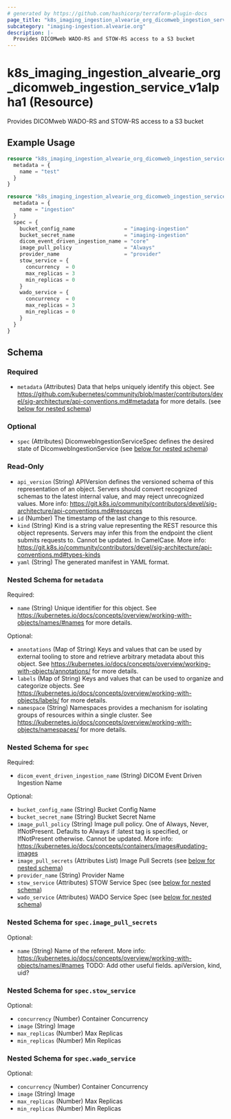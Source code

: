 ```yaml
---
# generated by https://github.com/hashicorp/terraform-plugin-docs
page_title: "k8s_imaging_ingestion_alvearie_org_dicomweb_ingestion_service_v1alpha1 Resource - terraform-provider-k8s"
subcategory: "imaging-ingestion.alvearie.org"
description: |-
  Provides DICOMweb WADO-RS and STOW-RS access to a S3 bucket
---
```


# k8s_imaging_ingestion_alvearie_org_dicomweb_ingestion_service_v1alpha1 (Resource)

Provides DICOMweb WADO-RS and STOW-RS access to a S3 bucket

## Example Usage

```terraform
resource "k8s_imaging_ingestion_alvearie_org_dicomweb_ingestion_service_v1alpha1" "minimal" {
  metadata = {
    name = "test"
  }
}

resource "k8s_imaging_ingestion_alvearie_org_dicomweb_ingestion_service_v1alpha1" "example" {
  metadata = {
    name = "ingestion"
  }
  spec = {
    bucket_config_name                = "imaging-ingestion"
    bucket_secret_name                = "imaging-ingestion"
    dicom_event_driven_ingestion_name = "core"
    image_pull_policy                 = "Always"
    provider_name                     = "provider"
    stow_service = {
      concurrency  = 0
      max_replicas = 3
      min_replicas = 0
    }
    wado_service = {
      concurrency  = 0
      max_replicas = 3
      min_replicas = 0
    }
  }
}
```

<!-- schema generated by tfplugindocs -->
## Schema

### Required

- `metadata` (Attributes) Data that helps uniquely identify this object. See https://github.com/kubernetes/community/blob/master/contributors/devel/sig-architecture/api-conventions.md#metadata for more details. (see [below for nested schema](#nestedatt--metadata))

### Optional

- `spec` (Attributes) DicomwebIngestionServiceSpec defines the desired state of DicomwebIngestionService (see [below for nested schema](#nestedatt--spec))

### Read-Only

- `api_version` (String) APIVersion defines the versioned schema of this representation of an object. Servers should convert recognized schemas to the latest internal value, and may reject unrecognized values. More info: https://git.k8s.io/community/contributors/devel/sig-architecture/api-conventions.md#resources
- `id` (Number) The timestamp of the last change to this resource.
- `kind` (String) Kind is a string value representing the REST resource this object represents. Servers may infer this from the endpoint the client submits requests to. Cannot be updated. In CamelCase. More info: https://git.k8s.io/community/contributors/devel/sig-architecture/api-conventions.md#types-kinds
- `yaml` (String) The generated manifest in YAML format.

<a id="nestedatt--metadata"></a>
### Nested Schema for `metadata`

Required:

- `name` (String) Unique identifier for this object. See https://kubernetes.io/docs/concepts/overview/working-with-objects/names/#names for more details.

Optional:

- `annotations` (Map of String) Keys and values that can be used by external tooling to store and retrieve arbitrary metadata about this object. See https://kubernetes.io/docs/concepts/overview/working-with-objects/annotations/ for more details.
- `labels` (Map of String) Keys and values that can be used to organize and categorize objects. See https://kubernetes.io/docs/concepts/overview/working-with-objects/labels/ for more details.
- `namespace` (String) Namespaces provides a mechanism for isolating groups of resources within a single cluster. See https://kubernetes.io/docs/concepts/overview/working-with-objects/namespaces/ for more details.


<a id="nestedatt--spec"></a>
### Nested Schema for `spec`

Required:

- `dicom_event_driven_ingestion_name` (String) DICOM Event Driven Ingestion Name

Optional:

- `bucket_config_name` (String) Bucket Config Name
- `bucket_secret_name` (String) Bucket Secret Name
- `image_pull_policy` (String) Image pull policy. One of Always, Never, IfNotPresent. Defaults to Always if :latest tag is specified, or IfNotPresent otherwise. Cannot be updated. More info: https://kubernetes.io/docs/concepts/containers/images#updating-images
- `image_pull_secrets` (Attributes List) Image Pull Secrets (see [below for nested schema](#nestedatt--spec--image_pull_secrets))
- `provider_name` (String) Provider Name
- `stow_service` (Attributes) STOW Service Spec (see [below for nested schema](#nestedatt--spec--stow_service))
- `wado_service` (Attributes) WADO Service Spec (see [below for nested schema](#nestedatt--spec--wado_service))

<a id="nestedatt--spec--image_pull_secrets"></a>
### Nested Schema for `spec.image_pull_secrets`

Optional:

- `name` (String) Name of the referent. More info: https://kubernetes.io/docs/concepts/overview/working-with-objects/names/#names TODO: Add other useful fields. apiVersion, kind, uid?


<a id="nestedatt--spec--stow_service"></a>
### Nested Schema for `spec.stow_service`

Optional:

- `concurrency` (Number) Container Concurrency
- `image` (String) Image
- `max_replicas` (Number) Max Replicas
- `min_replicas` (Number) Min Replicas


<a id="nestedatt--spec--wado_service"></a>
### Nested Schema for `spec.wado_service`

Optional:

- `concurrency` (Number) Container Concurrency
- `image` (String) Image
- `max_replicas` (Number) Max Replicas
- `min_replicas` (Number) Min Replicas


